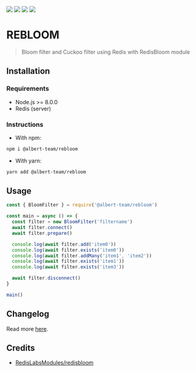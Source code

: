 [![](https://img.shields.io/github/license/albert-team/rebloom.svg?style=flat-square)](https://github.com/albert-team/rebloom)
[![](https://img.shields.io/npm/v/@albert-team/rebloom/latest.svg?style=flat-square)](https://www.npmjs.com/package/@albert-team/rebloom)
[![](https://img.shields.io/npm/v/@albert-team/rebloom/beta.svg?style=flat-square)](https://www.npmjs.com/package/@albert-team/rebloom)
[![](https://img.shields.io/npm/v/@albert-team/rebloom/canary.svg?style=flat-square)](https://www.npmjs.com/package/@albert-team/rebloom)

# REBLOOM

> Bloom filter and Cuckoo filter using Redis with RedisBloom module

## Installation

### Requirements

- Node.js >= 8.0.0
- Redis (server)

### Instructions

- With npm:

```bash
npm i @albert-team/rebloom
```

- With yarn:

```bash
yarn add @albert-team/rebloom
```

## Usage

```js
const { BloomFilter } = require('@albert-team/rebloom')

const main = async () => {
  const filter = new BloomFilter('filtername')
  await filter.connect()
  await filter.prepare()

  console.log(await filter.add('item0'))
  console.log(await filter.exists('item0'))
  console.log(await filter.addMany('item1', 'item2'))
  console.log(await filter.exists('item1'))
  console.log(await filter.exists('item3'))

  await filter.disconnect()
}

main()
```

## Changelog

Read more [here](https://github.com/albert-team/rebloom/blob/master/CHANGELOG.md).

## Credits

- [RedisLabsModules/redisbloom](https://github.com/RedisLabsModules/redisbloom)
